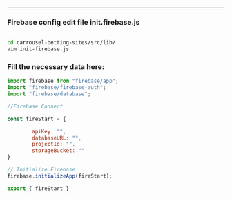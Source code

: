 ---

### Firebase config edit file init.firebase.js

```bash

cd carrousel-betting-sites/src/lib/
vim init-firebase.js
```

### Fill the necessary data here:

```javascript
import firebase from "firebase/app";
import "firebase/firebase-auth";
import "firebase/database";

//Firebase Connect

const fireStart = {

        apiKey: "",
        databaseURL: "",
        projectId: "",
        storageBucket: ""
}

// Initialize Firebase
firebase.initializeApp(fireStart);

export { fireStart }
```
